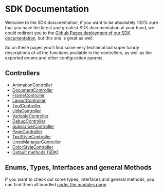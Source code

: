 # SDK Documentation

Welcome to the SDK documentation, if you want to be absolutely 100% sure that you have the latest and greatest SDK documentation at your hand, we could redirect you to the [Github Pages deployment of our SDK documentation](https://chili-publish.github.io/editor-sdk/index.html), but this one is great as well.

So on these pages you'll find some very technical but super handy descriptions of all the functions available in the controllers, as well as the exported enums and other configuration params.

## Controllers

-   [AnimationController](classes/controllers_AnimationController.AnimationController.html)
-   [DocumentController](classes/controllers_DocumentController.DocumentController.html)
-   [FrameController](classes/controllers_FrameController.FrameController.html)
-   [LayoutController](classes/controllers_LayoutController.LayoutController.html)
-   [ToolController](classes/controllers_ToolController.ToolController.html)
-   [UtilsController](classes/controllers_UtilsController.UtilsController.html)
-   [VariableController](classes/controllers_VariableController.VariableController.html)
-   [DebugController](classes/controllers_DebugController.DebugController.html)
-   [SubscriberController](classes/controllers_SubscriberController.SubscriberController.html)
-   [PageController](classes/controllers_PageController.PageController.html)
-   [TextStyleController](classes/controllers_TextStyleController.TextStyleController.html)
-   [UndoManagerController](classes/controllers_UndoManagerController.UndoManagerController.html)
-   [ColorStyleController](classes/controllers_ColorStyleController.ColorStyleController.html)
-   [Default methods (SDK)](classes/index.SDK.html)

## Enums, Types, Interfaces and general Methods

If you want to check out some types, interfaces and general methods, you can find them all bundled [under the modules page](modules).

